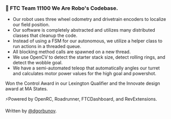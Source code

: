 ### 🤖  FTC Team 11100 We Are Robo's Codebase.

 - Our robot uses three wheel odometry and drivetrain encoders to localize our field position.
 - Our software is completely abstracted and utilizes many distributed classes that cleanup the code.
 - Instead of using a FSM for our autonomous, we utilize a helper class to run actions in a threaded queue.
 - All blocking method calls are spawned on a new thread.
 - We use OpenCV to detect the starter stack size, detect rolling rings, and detect the wobble goal.
 - We have a semi-automated teleop that automatically angles our turret and calculates motor power values for the high goal and powershot.

Won the Control Award in our Lexington Qualifier and the Innovate design award at MA States.

⚡️Powered by OpenRC, Roadrunner, FTCDashboard, and RevExtensions.

Written by [@dgorbunov](https://github.com/dgorbunov).
